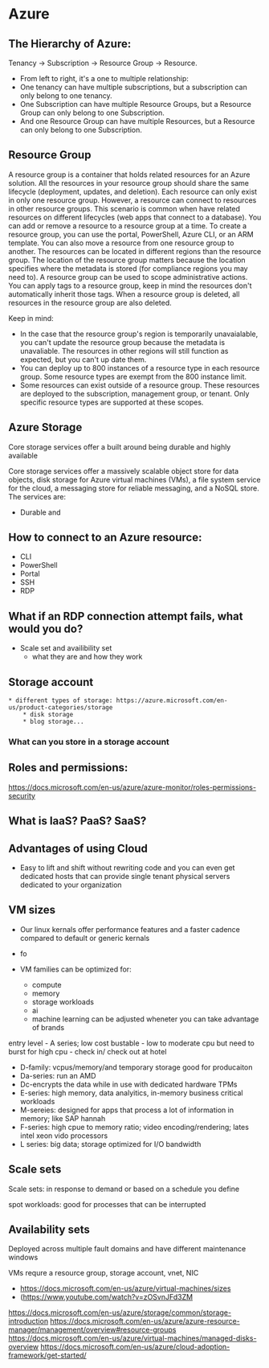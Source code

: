 # Azure
## The Hierarchy of Azure:
Tenancy -> Subscription -> Resource Group -> Resource.
* From left to right, it's a one to multiple relationship:
* One tenancy can have multiple subscriptions, but a subscription can only belong to one tenancy.
* One Subscription can have multiple Resource Groups, but a Resource Group can only belong to one Subscription.
* And one Resource Group can have multiple Resources, but a Resource can only belong to one Subscription.

## Resource Group
A resource group is a container that holds related resources for an Azure solution. All the resources in your resource group should share the same lifecycle (deployment, updates, and deletion). Each resource can only exist in only one resource group. However, a resource can connect to resources in other resource groups. This scenario is common when have related resources on different lifecycles (web apps that connect to a database). You can add or remove a resource to a resource group at a time. To create a resource group, you can use the portal, PowerShell, Azure CLI, or an ARM template. You can also move a resource from one resource group to another. The resources can be located in different regions than the resource group. The location of the resource group matters because the location specifies where the metadata is stored (for compliance regions you may need to). A resource group can be used to scope administrative actions. You can apply tags to a resource group, keep in mind the resources don't automatically inherit those tags. When a resource group is deleted, all resources in the resource group are also deleted.

Keep in mind:
* In the case that the resource group's region is temporarily unavaialable, you can't update the resource group because the metadata is unavaliable. The resources in other regions will still function as expected, but you can't up date them. 
* You can deploy up to 800 instances of a resource type in each resource group. Some resource types are exempt from the 800 instance limit.
* Some resources can exist outside of a resource group. These resources are deployed to the subscription, management group, or tenant. Only specific resource types are supported at these scopes.

## Azure Storage
Core storage services offer a built around being durable and highly available

Core storage services offer a massively scalable object store for data objects, disk storage for Azure virtual machines (VMs), a file system service for the cloud, a messaging store for reliable messaging, and a NoSQL store. The services are:
* Durable and

## How to connect to an Azure resource: 
* CLI
* PowerShell
* Portal
* SSH
* RDP

## What if an RDP connection attempt fails, what would you do?
* Scale set and availibility set
    * what they are and how they work

## Storage account
    * different types of storage: https://azure.microsoft.com/en-us/product-categories/storage
        * disk storage
        * blog storage...

### What can you store in a storage account

## Roles and permissions: 
https://docs.microsoft.com/en-us/azure/azure-monitor/roles-permissions-security

## What is IaaS? PaaS? SaaS?


## Advantages of using Cloud
* Easy to lift and shift without rewriting code and you can even get dedicated hosts that can provide single tenant physical servers dedicated to your organization

## VM sizes
* Our linux kernals offer performance features and a faster cadence compared to default or generic kernals
* fo

* VM families can be optimized for:
    * compute
    * memory
    * storage workloads
    * ai
    * machine learning
can be adjusted wheneter
you can take advantage of brands

entry level - A series; low cost
bustable - low to moderate cpu but need to burst for high cpu - check in/ check out at hotel

* D-family: vcpus/memory/and temporary storage good for producaiton
* Da-series: run an AMD
* Dc-encrypts the data while in use with dedicated hardware TPMs
* E-series: high memory, data analyitics, in-memory business critical workloads
* M-sereies: designed for apps that process a lot of information in memory; like SAP hannah
* F-series: high cpue to memory ratio; video encoding/rendering; lates intel xeon vido processors
* L series: big data; storage optimized for I/O bandwidth

## Scale sets
Scale sets: in response to demand or based on a schedule you define

spot workloads: good for processes that can be interrupted


## Availability sets
Deployed across multiple fault domains and have different maintenance windows



VMs requre a resource group, storage account, vnet, NIC


* https://docs.microsoft.com/en-us/azure/virtual-machines/sizes
* (https://www.youtube.com/watch?v=zOSvnJFd3ZM


https://docs.microsoft.com/en-us/azure/storage/common/storage-introduction
https://docs.microsoft.com/en-us/azure/azure-resource-manager/management/overview#resource-groups
https://docs.microsoft.com/en-us/azure/virtual-machines/managed-disks-overview
https://docs.microsoft.com/en-us/azure/cloud-adoption-framework/get-started/